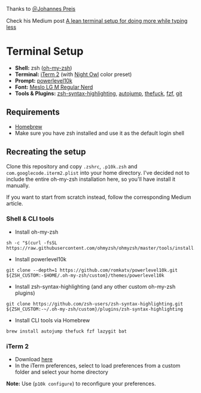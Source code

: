 Thanks to [＠Johannes Preis](https://github.com/jpreis)

Check his Medium post [A lean terminal setup for doing more while typing less](https://medium.com/comsystoreply/a-lean-terminal-setup-for-doing-more-while-typing-less-b33c3e562f1b)
    
# Terminal Setup

* **Shell:** zsh ([oh-my-zsh](https://github.com/ohmyzsh/ohmyzsh))
* **Terminal:** [iTerm 2](https://iterm2.com/) (with [Night Owl](https://github.com/nickcernis/iterm2-night-owl) color preset)
* **Prompt:** [powerlevel10k](https://github.com/romkatv/powerlevel10k)
* **Font:** [Meslo LG M Regular Nerd](https://github.com/ryanoasis/nerd-fonts/blob/131cbb71c4fd97b99a6ac0566306b0631c45af7c/patched-fonts/Meslo/M/Regular/complete/Meslo%20LG%20M%20Regular%20Nerd%20Font%20Complete.ttf)
* **Tools & Plugins:** [zsh-syntax-highlighting](https://github.com/zsh-users/zsh-syntax-highlighting), [autojump](https://github.com/wting/autojump), [thefuck](https://github.com/nvbn/thefuck), [fzf](https://github.com/junegunn/fzf), [git](https://github.com/ohmyzsh/ohmyzsh/tree/master/plugins/git)

## Requirements
* [Homebrew](https://brew.sh/index_de)
* Make sure you have zsh installed and use it as the default login shell

## Recreating the setup

Clone this repository and copy `.zshrc`, `.p10k.zsh` and `com.googlecode.iterm2.plist` into your home directory. I've decided not to include the entire oh-my-zsh installation here, so you'll have install it manually.

If you want to start from scratch instead, follow the corresponding Medium article.

### Shell & CLI tools

* Install oh-my-zsh
```
sh -c "$(curl -fsSL https://raw.githubusercontent.com/ohmyzsh/ohmyzsh/master/tools/install.sh)"
```
* Install powerlevel10k
```
git clone --depth=1 https://github.com/romkatv/powerlevel10k.git ${ZSH_CUSTOM:-$HOME/.oh-my-zsh/custom}/themes/powerlevel10k
```
* Install zsh-syntax-highlighting (and any other custom oh-my-zsh plugins)
```
git clone https://github.com/zsh-users/zsh-syntax-highlighting.git ${ZSH_CUSTOM:-~/.oh-my-zsh/custom}/plugins/zsh-syntax-highlighting
```
* Install CLI tools via Homebrew
```
brew install autojump thefuck fzf lazygit bat
```

### iTerm 2

* Download [here](https://iterm2.com/)
* In the iTerm preferences, select to load preferences from a custom folder and select your home directory

**Note:** Use (`p10k configure`) to reconfigure your preferences.
